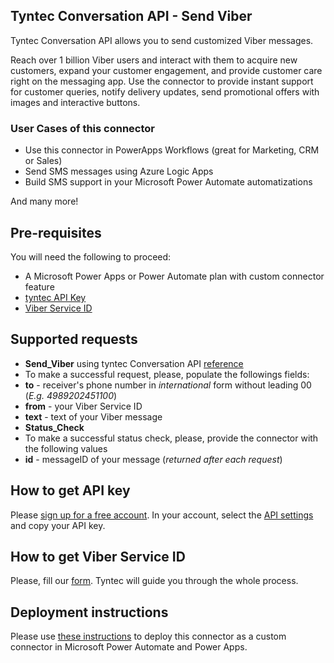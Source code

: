 ## Tyntec Conversation API - Send Viber

Tyntec Conversation API allows you to send customized Viber messages.

Reach over 1 billion Viber users and interact with them to acquire new customers, expand your customer engagement, and provide customer care right on the messaging app. Use the connector to provide instant support for customer queries, notify delivery updates, send promotional offers with images and interactive buttons.


### User Cases of this connector
- Use this connector in PowerApps Workflows (great for Marketing, CRM or Sales)
- Send SMS messages using Azure Logic Apps
- Build SMS support in your Microsoft Power Automate automatizations

And many more!


## Pre-requisites
You will need the following to proceed:
- A Microsoft Power Apps or Power Automate plan with custom connector feature
- [tyntec API Key](http://my.tyntec.com/api-settings)
- [Viber Service ID](https://www.tyntec.com/viber-business-messages#contact)

## Supported requests
- **Send_Viber** using tyntec Conversation API [reference](https://api.tyntec.com/reference/#conversations-send-messages-send-a-message)
 - To make a successful request, please, populate the followings fields:
 - **to** - receiver's phone number in _international_ form without leading 00 (_E.g. 4989202451100_)
 - **from** - your Viber Service ID
 - **text** - text of your Viber message
- **Status_Check**
 - To make a successful status check, please, provide the connector with the following values
 - **id** - messageID of your message (_returned after each request_)


## How to get API key 
Please [sign up for a free account](https://www.tyntec.com/create-account). In your account, select the [API settings](http://my.tyntec.com/api-settings) and copy your API key.

## How to get Viber Service ID
Please, fill our [form](https://www.tyntec.com/viber-business-messages#contact). Tyntec will guide you through the whole process.

## Deployment instructions
Please use [these instructions](https://docs.microsoft.com/en-us/connectors/custom-connectors/paconn-cli) to deploy this connector as a custom connector in Microsoft Power Automate and Power Apps.

